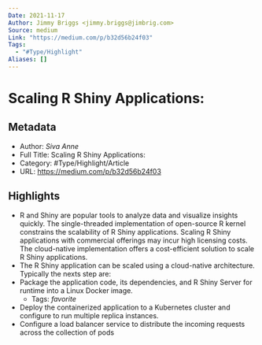 ```yaml
---
Date: 2021-11-17
Author: Jimmy Briggs <jimmy.briggs@jimbrig.com>
Source: medium
Link: "https://medium.com/p/b32d56b24f03"
Tags:
  - "#Type/Highlight"
Aliases: []
---
```


# Scaling R Shiny Applications:

## Metadata

* Author: *Siva Anne*
* Full Title: Scaling R Shiny Applications:
* Category: #Type/Highlight/Article
* URL: https://medium.com/p/b32d56b24f03

## Highlights

* R and Shiny are popular tools to analyze data and visualize insights quickly. The single-threaded implementation of open-source R kernel constrains the scalability of R Shiny applications. Scaling R Shiny applications with commercial offerings may incur high licensing costs. The cloud-native implementation offers a cost-efficient solution to scale R Shiny applications.
* The R Shiny application can be scaled using a cloud-native architecture. Typically the nexts step are:
* Package the application code, its dependencies, and R Shiny Server for runtime into a Linux Docker image.
  * Tags: *favorite* 
* Deploy the containerized application to a Kubernetes cluster and configure to run multiple replica instances.
* Configure a load balancer service to distribute the incoming requests across the collection of pods
